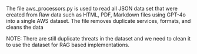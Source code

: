 The file aws_processors.py is used to read all JSON data set that were created from Raw data such as HTML, PDF, Markdown files using GPT-4o into a single AWS dataset.
The file removes duplicate services, formats, and cleans the data

NOTE: There are still duplicate threats in the dataset and we need to clean it to use the dataset for RAG based implementations.
